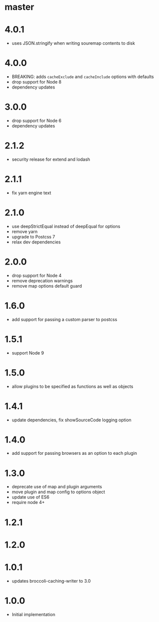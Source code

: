# master

# 4.0.1

* uses JSON.stringify when writing souremap contents to disk

# 4.0.0

* BREAKING: adds `cacheExclude` and `cacheInclude` options with defaults
* drop support for Node 8
* dependency updates

# 3.0.0

* drop support for Node 6
* dependency updates

# 2.1.2

* security release for extend and lodash

# 2.1.1

* fix yarn engine text

# 2.1.0

* use deepStrictEqual instead of deepEqual for options
* remove yarn
* upgrade to Postcss 7
* relax dev dependencies

# 2.0.0

* drop support for Node 4
* remove deprecation warnings
* remove map options default guard

# 1.6.0

* add support for passing a custom parser to postcss

# 1.5.1

* support Node 9

# 1.5.0

* allow plugins to be specified as functions as well as objects

# 1.4.1

* update dependencies, fix showSourceCode logging option

# 1.4.0

* add support for passing browsers as an option to each plugin

# 1.3.0

* deprecate use of map and plugin arguments
* move plugin and map config to options object
* update use of ES6
* require node 4+

# 1.2.1

# 1.2.0

# 1.0.1

* updates broccoli-caching-writer to 3.0

# 1.0.0

* Initial implementation

